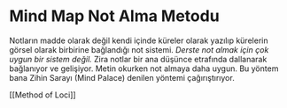 # Mind Map Not Alma Metodu
Notların madde olarak değil kendi içinde küreler olarak yazılıp kürelerin görsel olarak birbirine bağlandığı not sistemi. *Derste not almak için çok uygun bir sistem değil.* Zira notlar bir ana düşünce etrafında dallanarak bağlanıyor ve gelişiyor. Metin okurken not almaya daha uygun.
Bu yöntem bana Zihin Sarayı (Mind Palace) denilen yöntemi çağırıştırıyor.

[[Method of Loci]]

